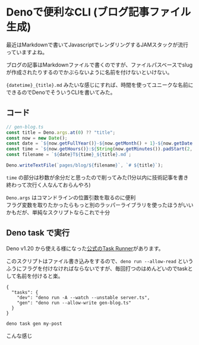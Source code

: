 # Denoで便利なCLI (ブログ記事ファイル生成)

最近はMarkdownで書いてJavascriptでレンダリングするJAMスタックが流行っていますよね。

ブログの記事はMarkdownファイルで書くのですが、ファイルパスベースでslugが作成されたりするのでかぶらないように名前を付けないといけない。

`{datetime}_{title}.md` みたいな感じにすれば、時間を使ってユニークな名前にできるのでDenoでそういうCLIを書いてみた。

## コード

```ts
// gen-blog.ts
const title = Deno.args.at(0) ?? "title";
const now = new Date();
const date = `${now.getFullYear()}-${now.getMonth() + 1}-${now.getDate()}`;
const time = `${now.getHours()}:${String(now.getMinutes()).padStart(2, "0")}`;
const filename = `${date}T${time}_${title}.md`;

Deno.writeTextFile(`pages/blog/${filename}`, `# ${title}`);
```

`time` の部分は秒数が余分だと思ったので削ってみた(1分以内に技術記事を書き終わって次行く人なんておらんやろ)

`Deno.args` はコマンドラインの位置引数を取るのに便利  
フラグ変数を取りたかったらもっと別のラッパーライブラリを使ったほうがいいかもだが、単純なスクリプトならこれで十分

## Deno task で実行

Deno v1.20 から使える様になった[公式のTask Runner](https://deno.land/manual/tools/task_runner)があります。

このスクリプトはファイル書き込みをするので、`deno run --allow-read` というふうにフラグを付けなければならないですが、毎回打つのはめんどいのでtaskとして名前を付けると楽。

```jsonc
{
  "tasks": {
    "dev": "deno run -A --watch --unstable server.ts",
    "gen": "deno run --allow-write gen-blog.ts"
  }
}
```

```sh
deno task gen my-post
```

こんな感じ
